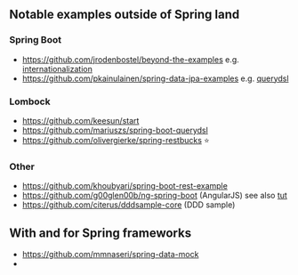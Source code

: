 
## Notable examples outside of Spring land

### Spring Boot

- https://github.com/jrodenbostel/beyond-the-examples e.g. [internationalization](https://justinrodenbostel.com/2014/05/13/part-4-internationalization-in-spring-boot/)
- https://github.com/pkainulainen/spring-data-jpa-examples e.g. [querydsl](http://www.petrikainulainen.net/programming/spring-framework/spring-data-jpa-tutorial-part-five-querydsl/)

### Lombock

- https://github.com/keesun/start
- https://github.com/mariuszs/spring-boot-querydsl
- https://github.com/olivergierke/spring-restbucks :star: 

### Other

- https://github.com/khoubyari/spring-boot-rest-example
- https://github.com/g00glen00b/ng-spring-boot (AngularJS) see also [tut](https://github.com/spring-guides/tut-spring-security-and-angular-js)
- https://github.com/citerus/dddsample-core (DDD sample)

## With and for Spring frameworks

- https://github.com/mmnaseri/spring-data-mock 
- 
